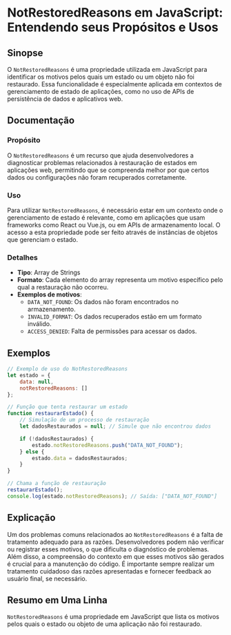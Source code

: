 <!--
Meta Description: # NotRestoredReasons em JavaScript: Entendendo seus Propósitos e Usos ## Sinopse O `NotRestoredReasons` é uma propriedade utilizada em JavaScript para...
Meta Keywords: notrestoredreasons, estado, que, não, dados
-->

# NotRestoredReasons em JavaScript: Entendendo seus Propósitos e Usos

## Sinopse
O `NotRestoredReasons` é uma propriedade utilizada em JavaScript para identificar os motivos pelos quais um estado ou um objeto não foi restaurado. Essa funcionalidade é especialmente aplicada em contextos de gerenciamento de estado de aplicações, como no uso de APIs de persistência de dados e aplicativos web.

## Documentação
### Propósito
O `NotRestoredReasons` é um recurso que ajuda desenvolvedores a diagnosticar problemas relacionados à restauração de estados em aplicações web, permitindo que se compreenda melhor por que certos dados ou configurações não foram recuperados corretamente.

### Uso
Para utilizar `NotRestoredReasons`, é necessário estar em um contexto onde o gerenciamento de estado é relevante, como em aplicações que usam frameworks como React ou Vue.js, ou em APIs de armazenamento local. O acesso a esta propriedade pode ser feito através de instâncias de objetos que gerenciam o estado.

### Detalhes
- **Tipo**: Array de Strings
- **Formato**: Cada elemento do array representa um motivo específico pelo qual a restauração não ocorreu.
- **Exemplos de motivos**:
  - `DATA_NOT_FOUND`: Os dados não foram encontrados no armazenamento.
  - `INVALID_FORMAT`: Os dados recuperados estão em um formato inválido.
  - `ACCESS_DENIED`: Falta de permissões para acessar os dados.

## Exemplos
```javascript
// Exemplo de uso do NotRestoredReasons
let estado = {
    data: null,
    notRestoredReasons: []
};

// Função que tenta restaurar um estado
function restaurarEstado() {
    // Simulação de um processo de restauração
    let dadosRestaurados = null; // Simule que não encontrou dados

    if (!dadosRestaurados) {
        estado.notRestoredReasons.push("DATA_NOT_FOUND");
    } else {
        estado.data = dadosRestaurados;
    }
}

// Chama a função de restauração
restaurarEstado();
console.log(estado.notRestoredReasons); // Saída: ["DATA_NOT_FOUND"]
```

## Explicação
Um dos problemas comuns relacionados ao `NotRestoredReasons` é a falta de tratamento adequado para as razões. Desenvolvedores podem não verificar ou registrar esses motivos, o que dificulta o diagnóstico de problemas. Além disso, a compreensão do contexto em que esses motivos são gerados é crucial para a manutenção do código. É importante sempre realizar um tratamento cuidadoso das razões apresentadas e fornecer feedback ao usuário final, se necessário.

## Resumo em Uma Linha
`NotRestoredReasons` é uma propriedade em JavaScript que lista os motivos pelos quais o estado ou objeto de uma aplicação não foi restaurado.